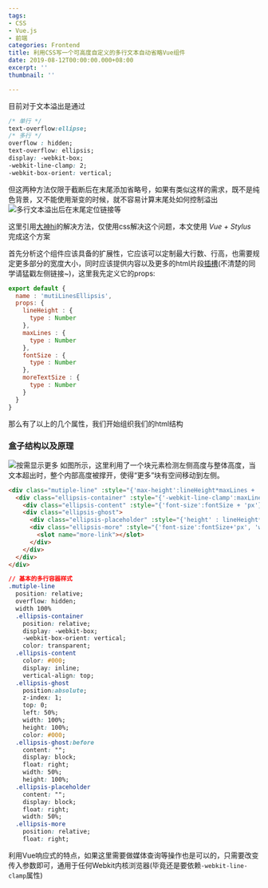 ```yaml
---
tags:
- CSS
- Vue.js
- 前端
categories: Frontend
title: 利用CSS写一个可高度自定义的多行文本自动省略Vue组件
date: 2019-08-12T00:00:00.000+08:00
excerpt: ''
thumbnail: ''

---
```

目前对于文本溢出是通过
```CSS
/* 单行 */
text-overflow:ellipse;
/* 多行 */
overflow : hidden;
text-overflow: ellipsis;
display: -webkit-box;
-webkit-line-clamp: 2;
-webkit-box-orient: vertical;
```

但这两种方法仅限于截断后在末尾添加省略号，如果有类似这样的需求，既不是纯色背景，又不能使用渐变的时候，就不容易计算末尾处如何控制溢出
![多行文本溢出后在末尾定位链接等](http://pctakto0x.bkt.clouddn.com/TIM截图20180830114346.png)

这里引用[大神hi](http://hai.li/2017/03/08/css-multiline-overflow-ellipsis.html)的解决方法，仅使用css解决这个问题，本文使用 _Vue + Stylus_ 完成这个方案

首先分析这个组件应该具备的扩展性，它应该可以定制最大行数、行高，也需要规定更多部分的宽度大小，同时应该提供内容以及更多的html片段[插槽](https://cn.vuejs.org/v2/guide/components-slots.html#ad)(不清楚的同学请猛戳左侧链接~)，这里我先定义它的props:
```javascript
export default {
  name : 'mutiLinesEllipsis',
  props: {
    lineHeight : {
      type : Number
    },
    maxLines : {
      type : Number
    },
    fontSize : {
      type : Number
    },
    moreTextSize : {
      type : Number
    }
  }
}
```
那么有了以上的几个属性，我们开始组织我们的html结构

### 盒子结构以及原理
![按需显示更多](http://pctakto0x.bkt.clouddn.com/show-on-demand.gif)
如图所示，这里利用了一个块元素检测左侧高度与整体高度，当文本超出时，整个内部高度被撑开，使得“更多”块有空间移动到左侧。

```html
<div class="mutiple-line" :style="{'max-height':lineHeight*maxLines + 'px' , 'line-height':lineHeight+'px'}">
  <div class="ellipsis-container" :style="{'-webkit-line-clamp':maxLines , 'font-size':moreTextSize + 'px'}">
    <div class="ellipsis-content" :style="{'font-size':fontSize + 'px'}"><slot></slot></div>
    <div class="ellipsis-ghost">
      <div class="ellipsis-placeholder" :style="{'height' : lineHeight*maxLines + 'px'}"></div>
      <div class="ellipsis-more" :style="{'font-size':fontSize+'px', 'width':moreTextSize+'px', 'height':lineHeight+'px', 'margin-top':'-'+lineHeight+'px'}">
        <slot name="more-link"></slot>
      </div>
    </div>
  </div>
</div>
```

```css
// 基本的多行容器样式
.mutiple-line 
  position: relative;
  overflow: hidden;
  width 100%
  .ellipsis-container   
    position: relative;
    display: -webkit-box;
    -webkit-box-orient: vertical;
    color: transparent;
  .ellipsis-content 
    color: #000;
    display: inline;
    vertical-align: top;
  .ellipsis-ghost 
    position:absolute;
    z-index: 1;
    top: 0;
    left: 50%;
    width: 100%;
    height: 100%;
    color: #000;
  .ellipsis-ghost:before
    content: "";
    display: block;
    float: right;
    width: 50%;
    height: 100%;
  .ellipsis-placeholder 
    content: "";
    display: block;
    float: right;
    width: 50%;
  .ellipsis-more 
    position: relative;
    float: right;
```

利用Vue响应式的特点，如果这里需要做媒体查询等操作也是可以的，只需要改变传入参数即可，通用于任何Webkit内核浏览器(毕竟还是要依赖`-webkit-line-clamp`属性)